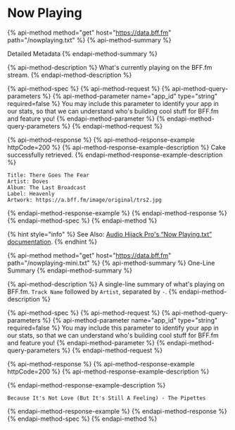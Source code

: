 # Now Playing

{% api-method method="get" host="https://data.bff.fm" path="/nowplaying.txt" %}
{% api-method-summary %}
  
Detailed Metadata
{% endapi-method-summary %}

{% api-method-description %}
What's currently playing on the BFF.fm stream.
{% endapi-method-description %}

{% api-method-spec %}
{% api-method-request %}
{% api-method-query-parameters %}
{% api-method-parameter name="app\_id" type="string" required=false %}
You may include this parameter to identify your app in our stats, so that we can understand who's building cool stuff for BFF.fm and feature you!
{% endapi-method-parameter %}
{% endapi-method-query-parameters %}
{% endapi-method-request %}

{% api-method-response %}
{% api-method-response-example httpCode=200 %}
{% api-method-response-example-description %}
Cake successfully retrieved.
{% endapi-method-response-example-description %}

```text
Title: There Goes The Fear
Artist: Doves
Album: The Last Broadcast
Label: Heavenly
Artwork: https://a.bff.fm/image/original/trs2.jpg
```
{% endapi-method-response-example %}
{% endapi-method-response %}
{% endapi-method-spec %}
{% endapi-method %}

{% hint style="info" %}
See Also: [Audio Hijack Pro's “Now Playing.txt” documentation](https://rogueamoeba.com/support/knowledgebase/?showArticle=AHBroadcastNotes#nowplayingfile).
{% endhint %}

{% api-method method="get" host="https://data.bff.fm" path="/nowplaying-mini.txt" %}
{% api-method-summary %}
One-Line Summary
{% endapi-method-summary %}

{% api-method-description %}
A single-line summary of what's playing on BFF.fm. `Track Name` followed by `Artist`, separated by `-`.
{% endapi-method-description %}

{% api-method-spec %}
{% api-method-request %}
{% api-method-query-parameters %}
{% api-method-parameter name="app\_id" type="string" required=false %}
You may include this parameter to identify your app in our stats, so that we can understand who's building cool stuff for BFF.fm and feature you!
{% endapi-method-parameter %}
{% endapi-method-query-parameters %}
{% endapi-method-request %}

{% api-method-response %}
{% api-method-response-example httpCode=200 %}
{% api-method-response-example-description %}

{% endapi-method-response-example-description %}

```
Because It's Not Love (But It's Still A Feeling) - The Pipettes
```
{% endapi-method-response-example %}
{% endapi-method-response %}
{% endapi-method-spec %}
{% endapi-method %}

